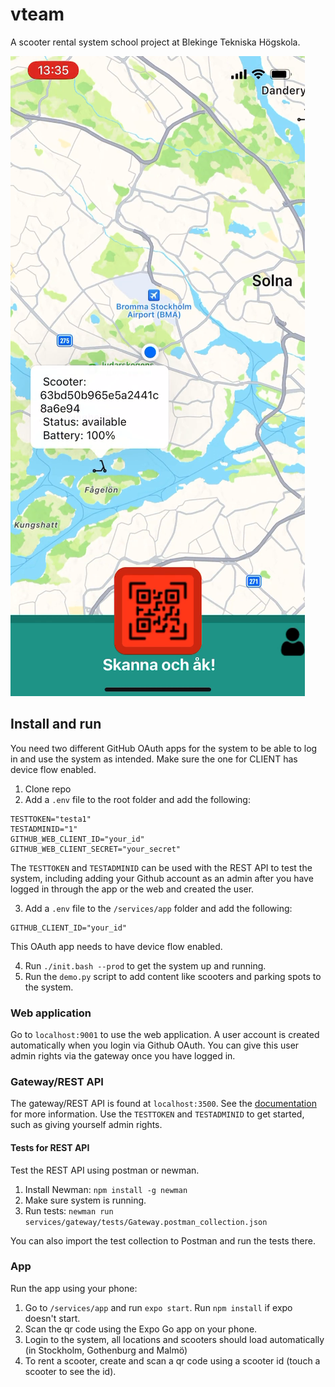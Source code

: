 # vteam

A scooter rental system school project at Blekinge Tekniska Högskola.

![Scooter app](https://github.com/blajban/vteam-main/blob/main/readme/scooter_app.png "Scooter app")

## Install and run
You need two different GitHub OAuth apps for the system to be able to log in and use the system as intended. Make sure the one for CLIENT has device flow enabled.

1. Clone repo
2. Add a `.env` file to the root folder and add the following:
```
TESTTOKEN="testa1"
TESTADMINID="1"
GITHUB_WEB_CLIENT_ID="your_id"
GITHUB_WEB_CLIENT_SECRET="your_secret"
```
The `TESTTOKEN` and `TESTADMINID` can be used with the REST API to test the system, including adding your Github account as an admin after you have logged in through the app or the web and created the user.

3. Add a `.env` file to the `/services/app` folder and add the following:
```
GITHUB_CLIENT_ID="your_id" 
```
This OAuth app needs to have device flow enabled.

4. Run `./init.bash --prod` to get the system up and running.
5. Run the `demo.py` script to add content like scooters and parking spots to the system.

### Web application
Go to `localhost:9001` to use the web application. A user account is created automatically when you login via Github OAuth. You can give this user admin rights via the gateway once you have logged in. 

### Gateway/REST API
The gateway/REST API is found at `localhost:3500`. See the [documentation](https://github.com/blajban/vteam-main/wiki/REST-API-docs-v1) for more information. Use the `TESTTOKEN` and `TESTADMINID` to get started, such as giving yourself admin rights.

#### Tests for REST API
Test the REST API using postman or newman.

1. Install Newman:
`npm install -g newman`
2. Make sure system is running.
3. Run tests:
`newman run services/gateway/tests/Gateway.postman_collection.json`

You can also import the test collection to Postman and run the tests there.

### App
Run the app using your phone:
1. Go to `/services/app` and run `expo start`. Run `npm install` if expo doesn't start.
2. Scan the qr code using the Expo Go app on your phone.
3. Login to the system, all locations and scooters should load automatically (in Stockholm, Gothenburg and Malmö)
4. To rent a scooter, create and scan a qr code using a scooter id (touch a scooter to see the id).
